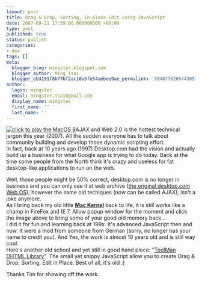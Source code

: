 ```yaml
---
layout: post
title: Drag & Drop, Sorting, In-place Edit using JavaScript
date: 2007-09-21 17:59:00.000000000 +08:00
type: post
published: true
status: publish
categories:
- dev
tags: []
meta:
  blogger_blog: mingster.blogspot.com
  blogger_author: Ming Tsai
  blogger_eb3191f8b77bf2ac10a5fe54aebee9ae_permalink: '584677626544305711'
author:
  login: mingster
  email: mingster.tsai@gmail.com
  display_name: mingster
  first_name: ''
  last_name: ''
---
```

<p><a href="http://mingster.com/kernel/" target="blank"><img alt="click to play the MacOS 8" border="0" id="BLOGGER_PHOTO_ID_5112365126721198738" src="{{ site.JB.IMAGE_PATH }}/macos8.gif" /></a>AJAX and Web 2.0 is the hottest technical jargon this year (2007). All the sudden everyone has to talk about community building and develop those dynamic scripting effort. <br />In fact, back at 10 years ago (1997) Desktop.com had the vision and actually build up a business for what Google app is trying to do today. Back at the time some people from the North think it's crazy and useless for fat desktop-like applications to run on the web.</p>
<p>Well, those people might be 50% correct, desktop.com is no longer in business and you can only see it at web archive (<a href="http://web.archive.org/web/20000301124055/www.desktop.com/site/platform.html" target="_blank">the original desktop.com Web OS</a>); however the same old techiques (now can be called AJAX), isn't a joke anymore. <br />As I bring back my old little <a href="http://mingster.com/kernel/" target="blank"><b>Mac Kernel</b></a> back to life, it is still works like a champ in FireFox and IE 7. Allow popup window for the moment and click the image above to bring some of your good old memory back... <br />I did it for fun and learning back at 199x. It's advanced JavaScript then and now. It were a mod from someone from German (sorry, no longer has your name to credit you). And Yes, the work is almost 10 years old and is still way cool.<br />Here's another old school and yet still in good hand piece: "<a href="http://blog.tool-man.org/toolman-dhtml-02-released/16" target="blank">ToolMan DHTML Library</a>". The small yet snippy JavaScript allow you to create Drag &amp; Drop, Sorting, Edit in Place. Best of all, it's old :)</p>
<p>Thanks Tim for showing off the work.</p>
